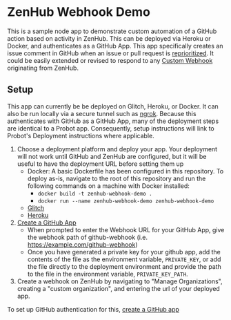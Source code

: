 # ZenHub Webhook Demo

This is a sample node app to demonstrate custom automation of a GitHub action based on activity in ZenHub. This can be deployed via Heroku or Docker, and authenticates as a GitHub App. This app specifically creates an issue comment in GitHub when an issue or pull request is [reprioritized](https://github.com/ZenHubIO/API#issue-reprioritized). It could be easily extended or revised to respond to any [Custom Webhook](https://github.com/ZenHubIO/API#custom-webhooks) originating from ZenHub.

## Setup

This app can currently be be deployed on Glitch, Heroku, or Docker. It can also be run locally via a secure tunnel such as [ngrok](https://ngrok.com/). Because this authenticates with GitHub as a GitHub App, many of the deployment steps are identical to a Probot app. Consequently, setup instructions will link to Probot's Deployment instructions where applicable.

1) Choose a deployment platform and deploy your app. Your deployment will not work until GitHub and ZenHub are configured, but it will be useful to have the deployment URL before setting them up
    - Docker: A basic Dockerfile has been configured in this repository. To deploy as-is, navigate to the root of this repository and run the following commands on a machine with Docker installed:
      - `docker build -t zenhub-webhook-demo .`
      - `docker run --name zenhub-webhook-demo zenhub-webhook-demo`
    - [Glitch](https://probot.github.io/docs/deployment/#glitch)
    - [Heroku](https://probot.github.io/docs/deployment/#heroku)
2) [Create a GitHub App](https://probot.github.io/docs/deployment/#create-the-github-app)
    - When prompted to enter the Webhook URL for your GitHub App, give the webhook path of github-webhook (i.e. https://example.com/github-webhook)
    - Once you have generated a private key for your github app, add the contents of the file as the environment variable, `PRIVATE_KEY`, or add the file directly to the deployment environment and provide the path to the file in the environment variable, `PRIVATE_KEY_PATH`.
3) Create a webhook on ZenHub by navigating to "Manage Organizations", creating a "custom organization", and entering the url of your deployed app.

To set up GitHub authentication for this, [create a GitHub app](https://github.com/settings/apps/new)
